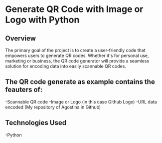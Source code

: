 # Generate QR Code with Image or Logo with Python
## Overview
The primary goal of the project is to create a user-friendly code that empowers users to generate QR codes. 
Whether it's for personal use, marketing or business, the QR code generator will provide a seamless solution for encoding data into easily scannable QR codes.

## The QR code generate as example contains the feauters of:
-Scannable QR code
-Image or Logo (in this case Github Logo)
-URL data encoded (My repository of Agostina in Github)

## Technologies Used
-Python
